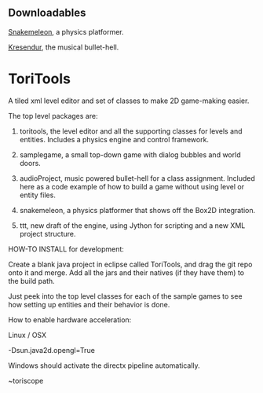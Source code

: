 Downloadables
---------
[Snakemeleon](https://dl.dropbox.com/u/8669480/binaries/Snakemeleon%20v04.zip), a physics platformer.

[Kresendur](https://dl.dropbox.com/u/8669480/binaries/Kresendur.zip), the musical bullet-hell.

ToriTools
=========
A tiled xml level editor and set of classes to make 2D game-making easier.

The top level packages are:

1) toritools, the level editor and all the supporting classes for levels and entities. Includes a physics engine and control framework.

2) samplegame, a small top-down game with dialog bubbles and world doors.

3) audioProject, music powered bullet-hell for a class assignment. Included here as a code example of how to build a game without using level or entity files.

4) snakemeleon, a physics platformer that shows off the Box2D integration.

5) ttt, new draft of the engine, using Jython for scripting and a new XML project structure.

HOW-TO INSTALL for development:

Create a blank java project in eclipse called ToriTools, and drag the git repo onto it and merge. Add all the jars and their natives (if they have them) to the build path.

Just peek into the top level classes for each of the sample games to see how setting up entities and their behavior is done.

How to enable hardware acceleration:

Linux / OSX

-Dsun.java2d.opengl=True

Windows should activate the directx pipeline automatically.

~toriscope
